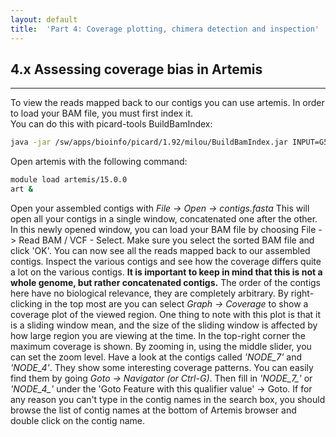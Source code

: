 ```yaml
---
layout: default
title:  'Part 4: Coverage plotting, chimera detection and inspection'
---
```


## 4.x Assessing coverage bias in Artemis
---

To view the reads mapped back to our contigs you can use artemis. In order to load your BAM file, you must first index it.  
You can do this with picard-tools BuildBamIndex:

```sh
java -jar /sw/apps/bioinfo/picard/1.92/milou/BuildBamIndex.jar INPUT=G5_vs_contigs_sorted.bam O=G5_vs_contigs_sorted.bam.bai
```

Open artemis with the following command:  

```sh
module load artemis/15.0.0
art &
```

Open your assembled contigs with *File -> Open -> contigs.fasta*
This will open all your contigs in a single window, concatenated one after the other. 
In this newly opened window, you can load your BAM file by choosing File -> Read BAM / VCF - Select. 
Make sure you select the sorted BAM file and click 'OK'.
You can now see all the reads mapped back to our assembled contigs. 
Inspect the various contigs and see how the coverage differs quite a lot on the various contigs.
**It is important to keep in mind that this is not a whole genome, but rather concatenated contigs.**
The order of the contigs here have no biological relevance, they are completely arbitrary.
By right-clicking in the top most are you can select *Graph -> Coverage* to show a coverage plot of the viewed region. 
One thing to note with this plot is that it is a sliding window mean, and the size of the sliding window is affected by how large region you are viewing at the time. 
In the top-right corner the maximum coverage is shown. By zooming in, using the middle slider, you can set the zoom level.
Have a look at the contigs called *'NODE_7'* and *'NODE_4'*. 
They show some interesting coverage patterns. You can easily find them by going *Goto -> Navigator (or Ctrl-G)*. 
Then fill in *'NODE_7_'* or *'NODE_4_'* under the 'Goto Feature with this qualifier value' -> Goto. 
If for any reason you can't type in the contig names in the search box, you should browse the list of contig names at the bottom of Artemis browser and double click on the contig name.


